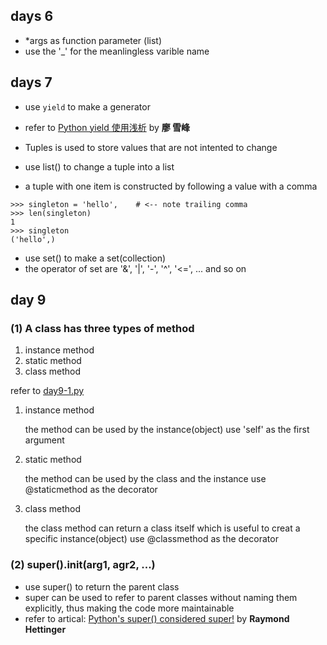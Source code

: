 ## days 6 

- *args as function parameter (list)
- use the '_' for the meanlingless varible name 

## days 7

- use `yield` to make a generator
- refer to [Python yield 使用浅析](https://www.ibm.com/developerworks/cn/opensource/os-cn-python-yield/)  by __廖 雪峰__ 

- Tuples is used to store values that are not intented to change
- use list() to change a tuple into a list
- a tuple with one item is constructed by following a value with a comma 

```
>>> singleton = 'hello',    # <-- note trailing comma
>>> len(singleton)
1
>>> singleton
('hello',)
```

- use set() to make a set(collection)
- the operator of set are '&', '|', '-', '^', '<=', ... and so on


## day 9

### (1) A class has three types of method

1. instance method
2. static method
3. class method

refer to [day9-1.py](./day9/day9-1.py)

1. instance method

	the method can be used by the instance(object)
	use 'self' as the first argument 

2. static method

	the method can be used by the class and the instance
	use @staticmethod as the decorator

3. class method

	the class method can return a class itself
	which is useful to creat a specific instance(object)
	use @classmethod as the decorator

### (2) super().__init__(arg1, agr2, ...)

- use super() to return the parent class
- super can be used to refer to parent classes without naming them explicitly, thus making the code more maintainable
- refer to artical: [Python's super() considered super!](https://rhettinger.wordpress.com/2011/05/26/super-considered-super/) by __Raymond Hettinger__
